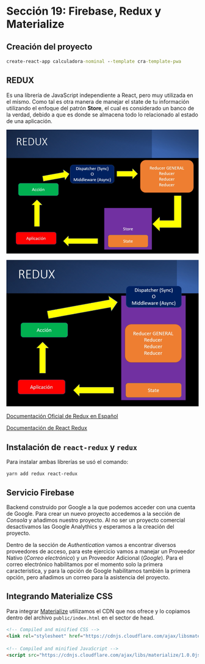 # Sección 19: Firebase, Redux y Materialize

## Creación del proyecto

```cmd
create-react-app calculadora-nominal --template cra-template-pwa
```

## REDUX

Es una librería de JavaScript independiente a React, pero muy utilizada en el mismo. Como tal es otra manera de manejar el state de tu información utilizando el enfoque del patrón **Store**, el cual es considerado un banco de la verdad, debido a que es donde se almacena todo lo relacionado al estado de una aplicación.

![r1](img/redux_simple.png)

![r2](img/redux_patron_store.png)

[Documentación Oficial de Redux en Español](https://es.redux.js.org/)

[Documentación de React Redux](https://react-redux.js.org/)

## Instalación de `react-redux` y `redux`

Para instalar ambas librerías se usó el comando:

```yarn
yarn add redux react-redux
```

## Servicio Firebase

Backend construido por Google a la que podemos acceder con una cuenta de Google. Para crear un nuevo proyecto accedemos a la sección de *Consola* y añadimos nuestro proyecto. Al no ser un proyecto comercial desactivamos las Google Analythics y esperamos a la creación del proyecto.

Dentro de la sección de *Authentication* vamos a encontrar diversos proveedores de acceso, para este ejercicio vamos a manejar un Proveedor Nativo (*Correo electrónico*) y un Proveedor Adicional (*Google*). Para el correo electrónico habilitamos por el momento solo la primera caracteristica, y para la opción de Google habilitamos también la primera opción, pero añadimos un correo para la asistencia del proyecto.

## Integrando Materialize CSS

Para integrar [Materialize](https://materializecss.com/) utilizamos el CDN que nos ofrece y lo copiamos dentro del archivo `public/index.html` en el sector de head.

```html
<!-- Compiled and minified CSS -->
<link rel="stylesheet" href="https://cdnjs.cloudflare.com/ajax/libsmaterialize/1.0.0/css/materialize.min.css">

<!-- Compiled and minified JavaScript -->
<script src="https://cdnjs.cloudflare.com/ajax/libs/materialize/1.0.0js/materialize.min.js"></script>
```
